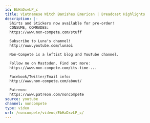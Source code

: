 ```yaml
---
id: EbHaDxvLP_c
title: Vietnamese Witch Banishes Emerican | Breadcast Highlights
description: |-
  Shirts and Stickers now available for pre-order!
  CONSUME, COMRADES:
  https://www.non-compete.com/stuff

  Subscribe to Luna's channel!
  http://www.youtube.com/lunaoi

  Non-Compete is a leftist blog and YouTube channel.

  Follow me on Mastodon. Find out more:
  https://www.non-compete.com/its-time-...

  Facebook/Twitter/Email info:
  http://www.non-compete.com/about/

  Patreon:
  https://www.patreon.com/noncompete
source: youtube
channel: noncompete
type: video
url: /noncompete/videos/EbHaDxvLP_c/
---
```

